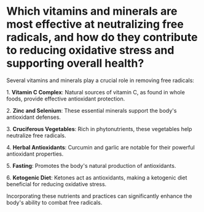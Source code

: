# Which vitamins and minerals are most effective at neutralizing free radicals, and how do they contribute to reducing oxidative stress and supporting overall health?

Several vitamins and minerals play a crucial role in removing free radicals:

1\. **Vitamin C Complex**: Natural sources of vitamin C, as found in whole foods, provide effective antioxidant protection.

2\. **Zinc and Selenium**: These essential minerals support the body's antioxidant defenses.

3\. **Cruciferous Vegetables**: Rich in phytonutrients, these vegetables help neutralize free radicals.

4\. **Herbal Antioxidants**: Curcumin and garlic are notable for their powerful antioxidant properties.

5\. **Fasting**: Promotes the body's natural production of antioxidants.

6\. **Ketogenic Diet**: Ketones act as antioxidants, making a ketogenic diet beneficial for reducing oxidative stress.

Incorporating these nutrients and practices can significantly enhance the body's ability to combat free radicals.